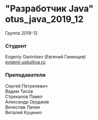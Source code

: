 # "Разработчик Java" otus_java_2019_12

Группа 2019-12

### Студент

Evgeniy Ganintsev (Евгений Ганинцев)<br>
evgenii-ustu@ya.ru

### Преподаватели
Сергей Петрелевич<br>
Вадим Тисов<br>
Стрекалов Павел<br>
Александр Оруджев<br>
Вячеслав Лапин<br>
Виталий Куценко<br>